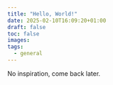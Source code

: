 ```yaml
---
title: "Hello, World!"
date: 2025-02-10T16:09:20+01:00
draft: false
toc: false
images:
tags: 
  - general
---
```


No inspiration, come back later.
